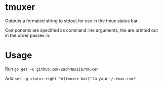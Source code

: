 tmuxer
======

Outputs a formated string to stdout for use in the tmux status bar.

Components are specified as command line arguments, the are printed out in the order passes in.

Usage
=======

Run `go get -u github.com/ZachMassia/tmuxer`

Add `set -g status-right "#(tmuxer bat)"` to your `~/.tmux.conf`
